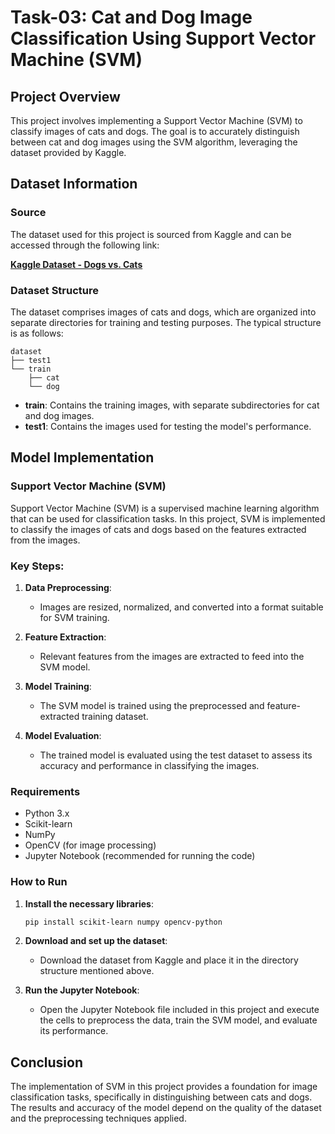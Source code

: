 
# Task-03: Cat and Dog Image Classification Using Support Vector Machine (SVM)

## Project Overview
This project involves implementing a Support Vector Machine (SVM) to classify images of cats and dogs. The goal is to accurately distinguish between cat and dog images using the SVM algorithm, leveraging the dataset provided by Kaggle.

## Dataset Information

### Source
The dataset used for this project is sourced from Kaggle and can be accessed through the following link:

**[Kaggle Dataset - Dogs vs. Cats](https://www.kaggle.com/c/dogs-vs-cats/data)**

### Dataset Structure
The dataset comprises images of cats and dogs, which are organized into separate directories for training and testing purposes. The typical structure is as follows:

```
dataset
├── test1
└── train
    ├── cat
    └── dog
```

- **train**: Contains the training images, with separate subdirectories for cat and dog images.
- **test1**: Contains the images used for testing the model's performance.

## Model Implementation

### Support Vector Machine (SVM)
Support Vector Machine (SVM) is a supervised machine learning algorithm that can be used for classification tasks. In this project, SVM is implemented to classify the images of cats and dogs based on the features extracted from the images.

### Key Steps:
1. **Data Preprocessing**:
   - Images are resized, normalized, and converted into a format suitable for SVM training.
   
2. **Feature Extraction**:
   - Relevant features from the images are extracted to feed into the SVM model.

3. **Model Training**:
   - The SVM model is trained using the preprocessed and feature-extracted training dataset.

4. **Model Evaluation**:
   - The trained model is evaluated using the test dataset to assess its accuracy and performance in classifying the images.

### Requirements

- Python 3.x
- Scikit-learn
- NumPy
- OpenCV (for image processing)
- Jupyter Notebook (recommended for running the code)

### How to Run

1. **Install the necessary libraries**:
   ```bash
   pip install scikit-learn numpy opencv-python
   ```

2. **Download and set up the dataset**:
   - Download the dataset from Kaggle and place it in the directory structure mentioned above.

3. **Run the Jupyter Notebook**:
   - Open the Jupyter Notebook file included in this project and execute the cells to preprocess the data, train the SVM model, and evaluate its performance.

## Conclusion
The implementation of SVM in this project provides a foundation for image classification tasks, specifically in distinguishing between cats and dogs. The results and accuracy of the model depend on the quality of the dataset and the preprocessing techniques applied.
